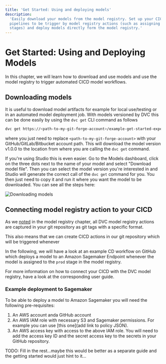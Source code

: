 ```yaml
---
title: 'Get Started: Using and deploying models'
description:
  'Easily download your models from the model registry. Set up your CICD
  pipelines to be trigger by model registry actions (such as assigning model
  stages) and deploy models directly form the model registry.'
---
```


# Get Started: Using and Deploying Models

In this chapter, we will learn how to download and use models and use the model
registry to trigger automated CICD model workflows.

## Downloading models

It is useful to download model artifacts for example for local use/testing or in an automated model deployment job. With models versioned by DVC this can be done easily by using the `dvc get` CLI command as follows

```bash
dvc get https://<path-to-my-git-forge-account>/example-get-started-experiments models/model.pth --rev v1.0.0
```
where you just need to replace `<path-to-my-git-forge-account>` with your GitHub/GitLab/Bitbucket account path. This will download the model version v1.0.0 to the location from where you are calling the `dvc get` command.

If you're using Studio this is even easier. Go to the Models dashboard, click on the three dots next to the name of your model and select "Download model file". Then you can select the model version you're interested in and Studio will generate the correct call of the `dvc get` command for you. You then just need to copy it and run it where you want the model to be downloaded. You can see all the steps here:

![Downloading models](/img/placeholder-cat.gif)



## Connecting model registry action to your CICD 

As we [noted](/docs/start/model-management/model-registry#under-the-hood-model-registry) in the model registry chapter, all DVC model registry actions are captured in your git repository as git tags with a specific format.

This also means that we can create CICD actions in our git repository which will be triggered whenever 

In the following, we will have a look at an example CD workflow on GitHub which deploys a model to an Amazon Sagemaker Endpoint whenever the model is assigned to the `prod` stage in the model registry.

For more information on how to connect your CICD with the DVC model registry, have a look at the corresponding user guide. 
### Example deployment to Sagemaker

To be able to deploy a model to Amazon Sagemaker you will need the following pre-requisites:
1. An AWS account anda GitHub account
1. An AWS IAM role with necessary S3 and Sagemaker permissions. For example you can use [this one](add link to policy JSON).
1. An AWS access key with access to the above IAM role. You will need to add the access key ID and the secret access key to the secrets in your GitHub repository.

TODO: Fill in the rest...maybe this would be better as a separate guide and the getting started would just hint to it...